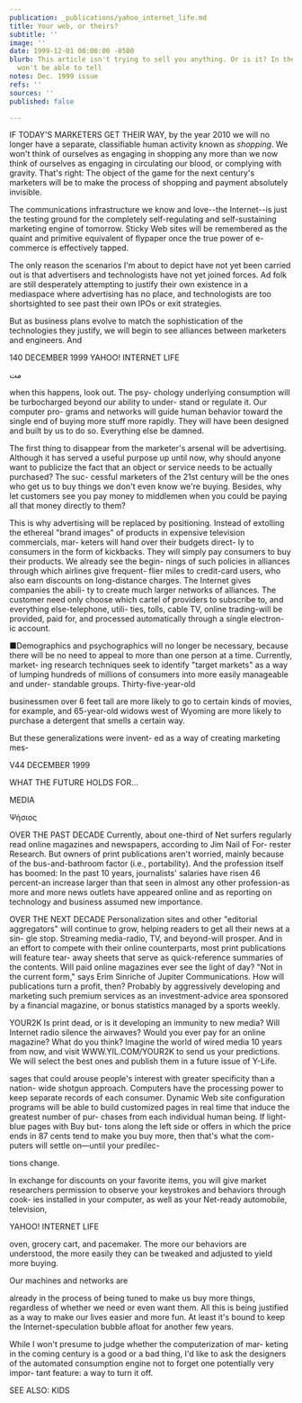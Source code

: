 ```yaml
---
publication: _publications/yahoo_internet_life.md
title: Your web, or theirs?
subtitle: ''
image: ''
date: 1999-12-01 00:00:00 -0500
blurb: This article isn't trying to sell you anything. Or is it? In the future, you
  won't be able to tell
notes: Dec. 1999 issue
refs: ''
sources: ''
published: false

---
```

IF TODAY'S MARKETERS GET THEIR WAY, by the year 2010 we will no longer have a separate, classifiable human activity known as _shopping_. We won't think of ourselves as engaging in shopping any more than we now think of ourselves as engaging in circulating our blood, or complying with gravity. That's right: The object of the game for the next century's marketers will be to make the process of shopping and payment absolutely invisible.

The communications infrastructure we know and love--the Internet--is just the testing ground for the completely self-regulating and self-sustaining marketing engine of tomorrow. Sticky Web sites will be remembered as the quaint and primitive equivalent of flypaper once the true power of e-commerce is effectively tapped.

The only reason the scenarios I'm about to depict have not yet been carried out is that advertisers and technologists have not yet joined forces. Ad folk are still desperately attempting to justify their own existence in a mediaspace where advertising has no place, and technologists are too shortsighted to see past their own IPOs or exit strategies.

But as business plans evolve to match the sophistication of the technologies they justify, we will begin to see alliances between marketers and engineers. And

140 DECEMBER 1999 YAHOO! INTERNET LIFE

مت

when this happens, look out. The psy- chology underlying consumption will be turbocharged beyond our ability to under- stand or regulate it. Our computer pro- grams and networks will guide human behavior toward the single end of buying more stuff more rapidly. They will have been designed and built by us to do so. Everything else be damned.

The first thing to disappear from the marketer's arsenal will be advertising. Although it has served a useful purpose up until now, why should anyone want to publicize the fact that an object or service needs to be actually purchased? The suc- cessful marketers of the 21st century will be the ones who get us to buy things we don't even know we're buying. Besides, why let customers see you pay money to middlemen when you could be paying all that money directly to them?

This is why advertising will be replaced by positioning. Instead of extolling the ethereal "brand images" of products in expensive television commercials, mar- keters will hand over their budgets direct- ly to consumers in the form of kickbacks. They will simply pay consumers to buy their products. We already see the begin- nings of such policies in alliances through which airlines give frequent- flier miles to credit-card users, who also earn discounts on long-distance charges. The Internet gives companies the abili- ty to create much larger networks of alliances. The customer need only choose which cartel of providers to subscribe to, and everything else-telephone, utili- ties, tolls, cable TV, online trading-will be provided, paid for, and processed automatically through a single electron- ic account.

■Demographics and psychographics will no longer be necessary, because there will be no need to appeal to more than one person at a time. Currently, market- ing research techniques seek to identify "target markets" as a way of lumping hundreds of millions of consumers into more easily manageable and under- standable groups. Thirty-five-year-old

businessmen over 6 feet tall are more likely to go to certain kinds of movies, for example, and 65-year-old widows west of Wyoming are more likely to purchase a detergent that smells a certain way.

But these generalizations were invent- ed as a way of creating marketing mes-

V44 DECEMBER 1999

WHAT THE FUTURE HOLDS FOR...

MEDIA

Ψήσιος

OVER THE PAST DECADE Currently, about one-third of Net surfers regularly read online magazines and newspapers, according to Jim Nail of For- rester Research. But owners of print publications aren't worried, mainly because of the bus-and-bathroom factor (i.e., portability). And the profession itself has boomed: In the past 10 years, journalists' salaries have risen 46 percent-an increase larger than that seen in almost any other profession-as more and more news outlets have appeared online and as reporting on technology and business assumed new importance.

OVER THE NEXT DECADE Personalization sites and other "editorial aggregators" will continue to grow, helping readers to get all their news at a sin- gle stop. Streaming media-radio, TV, and beyond-will prosper. And in an effort to compete with their online counterparts, most print publications will feature tear- away sheets that serve as quick-reference summaries of the contents. Will paid online magazines ever see the light of day? "Not in the current form," says Erim Sinriche of Jupiter Communications. How will publications turn a profit, then? Probably by aggressively developing and marketing such premium services as an investment-advice area sponsored by a financial magazine, or bonus statistics managed by a sports weekly.

YOUR2K Is print dead, or is it developing an immunity to new media? Will Internet radio silence the airwaves? Would you ever pay for an online magazine? What do you think? Imagine the world of wired media 10 years from now, and visit WWW.YIL.COM/YOUR2K to send us your predictions. We will select the best ones and publish them in a future issue of Y-Life.

sages that could arouse people's interest with greater specificity than a nation- wide shotgun approach. Computers have the processing power to keep separate records of each consumer. Dynamic Web site configuration programs will be able to build customized pages in real time that induce the greatest number of pur- chases from each individual human being. If light-blue pages with Buy but- tons along the left side or offers in which the price ends in 87 cents tend to make you buy more, then that's what the com- puters will settle on—until your predilec-

tions change.

In exchange for discounts on your favorite items, you will give market researchers permission to observe your keystrokes and behaviors through cook- ies installed in your computer, as well as your Net-ready automobile, television,

YAHOO! INTERNET LIFE

oven, grocery cart, and pacemaker. The more our behaviors are understood, the more easily they can be tweaked and adjusted to yield more buying.

Our machines and networks are

already in the process of being tuned to make us buy more things, regardless of whether we need or even want them. All this is being justified as a way to make our lives easier and more fun. At least it's bound to keep the Internet-speculation bubble afloat for another few years.

While I won't presume to judge whether the computerization of mar- keting in the coming century is a good or a bad thing, I'd like to ask the designers of the automated consumption engine not to forget one potentially very impor- tant feature: a way to turn it off.

SEE ALSO: KIDS